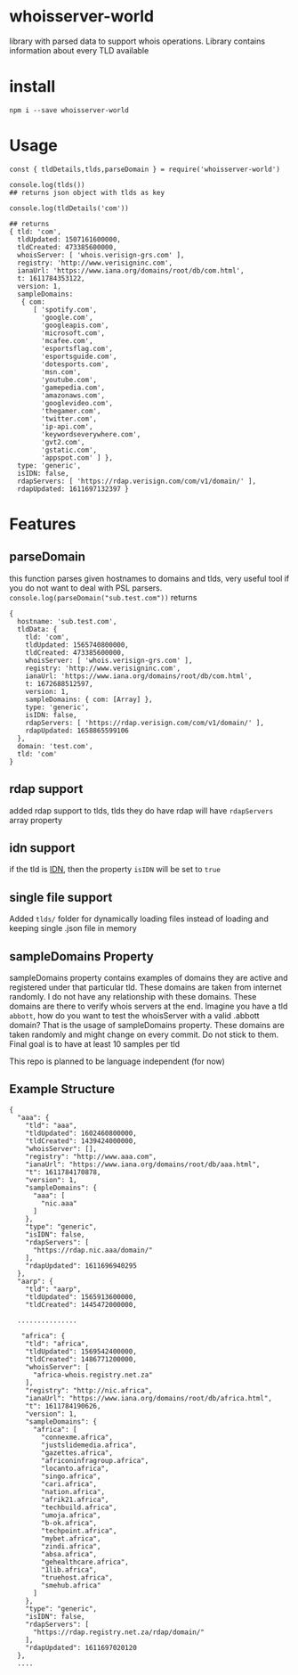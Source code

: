 # whoisserver-world
library with parsed data to support whois operations. Library contains information about every TLD available


# install
```
npm i --save whoisserver-world
```

# Usage
```
const { tldDetails,tlds,parseDomain } = require('whoisserver-world')

console.log(tlds())
## returns json object with tlds as key

console.log(tldDetails('com'))

## returns
{ tld: 'com',
  tldUpdated: 1507161600000,
  tldCreated: 473385600000,
  whoisServer: [ 'whois.verisign-grs.com' ],
  registry: 'http://www.verisigninc.com',
  ianaUrl: 'https://www.iana.org/domains/root/db/com.html',
  t: 1611784353122,
  version: 1,
  sampleDomains:
   { com:
      [ 'spotify.com',
        'google.com',
        'googleapis.com',
        'microsoft.com',
        'mcafee.com',
        'esportsflag.com',
        'esportsguide.com',
        'dotesports.com',
        'msn.com',
        'youtube.com',
        'gamepedia.com',
        'amazonaws.com',
        'googlevideo.com',
        'thegamer.com',
        'twitter.com',
        'ip-api.com',
        'keywordseverywhere.com',
        'gvt2.com',
        'gstatic.com',
        'appspot.com' ] },
  type: 'generic',
  isIDN: false,
  rdapServers: [ 'https://rdap.verisign.com/com/v1/domain/' ],
  rdapUpdated: 1611697132397 }
```

# Features

## parseDomain
this function parses given hostnames to domains and tlds, very useful tool if you do not want to deal with PSL parsers.
`console.log(parseDomain("sub.test.com"))`
returns
```
{
  hostname: 'sub.test.com',
  tldData: {
    tld: 'com',
    tldUpdated: 1565740800000,
    tldCreated: 473385600000,
    whoisServer: [ 'whois.verisign-grs.com' ],
    registry: 'http://www.verisigninc.com',
    ianaUrl: 'https://www.iana.org/domains/root/db/com.html',
    t: 1672688512597,
    version: 1,
    sampleDomains: { com: [Array] },
    type: 'generic',
    isIDN: false,
    rdapServers: [ 'https://rdap.verisign.com/com/v1/domain/' ],
    rdapUpdated: 1658865599106
  },
  domain: 'test.com',
  tld: 'com'
}
```

## rdap support
added rdap support to tlds, tlds they do have rdap will have `rdapServers` array property

## idn support
if the tld is [IDN](https://en.wikipedia.org/wiki/Internationalized_domain_name), then the property `isIDN` will be set to `true`

## single file support
Added `tlds/` folder for dynamically loading files instead of loading and keeping single .json file in memory

## sampleDomains Property 
sampleDomains property contains examples of domains they are active and registered under that particular tld. These domains are taken from internet randomly. I do not have any relationship with these domains. These domains are there to verify whois servers at the end. Imagine you have a tld `abbott`, how do you want to test the whoisServer with a valid .abbott domain? That is the usage of sampleDomains property. These domains are taken randomly and might change on every commit. Do not stick to them. Final goal is to have at least 10 samples per tld

This repo is planned to be language independent (for now)

## Example Structure
```
{
  "aaa": {
    "tld": "aaa",
    "tldUpdated": 1602460800000,
    "tldCreated": 1439424000000,
    "whoisServer": [],
    "registry": "http://www.aaa.com",
    "ianaUrl": "https://www.iana.org/domains/root/db/aaa.html",
    "t": 1611784170878,
    "version": 1,
    "sampleDomains": {
      "aaa": [
        "nic.aaa"
      ]
    },
    "type": "generic",
    "isIDN": false,
    "rdapServers": [
      "https://rdap.nic.aaa/domain/"
    ],
    "rdapUpdated": 1611696940295
  },
  "aarp": {
    "tld": "aarp",
    "tldUpdated": 1565913600000,
    "tldCreated": 1445472000000,
  
  ...............

   "africa": {
    "tld": "africa",
    "tldUpdated": 1569542400000,
    "tldCreated": 1486771200000,
    "whoisServer": [
      "africa-whois.registry.net.za"
    ],
    "registry": "http://nic.africa",
    "ianaUrl": "https://www.iana.org/domains/root/db/africa.html",
    "t": 1611784190626,
    "version": 1,
    "sampleDomains": {
      "africa": [
        "connexme.africa",
        "justslidemedia.africa",
        "gazettes.africa",
        "africoninfragroup.africa",
        "locanto.africa",
        "singo.africa",
        "cari.africa",
        "nation.africa",
        "afrik21.africa",
        "techbuild.africa",
        "umoja.africa",
        "b-ok.africa",
        "techpoint.africa",
        "mybet.africa",
        "zindi.africa",
        "absa.africa",
        "gehealthcare.africa",
        "1lib.africa",
        "truehost.africa",
        "smehub.africa"
      ]
    },
    "type": "generic",
    "isIDN": false,
    "rdapServers": [
      "https://rdap.registry.net.za/rdap/domain/"
    ],
    "rdapUpdated": 1611697020120
  },
  ....
```